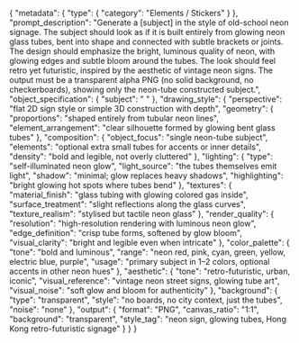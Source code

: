 {
  "metadata": {
    "type": {
      "category": "Elements / Stickers"
    }
  },
  "prompt_description": "Generate a [subject] in the style of old-school neon signage. The subject should look as if it is built entirely from glowing neon glass tubes, bent into shape and connected with subtle brackets or joints. The design should emphasize the bright, luminous quality of neon, with glowing edges and subtle bloom around the tubes. The look should feel retro yet futuristic, inspired by the aesthetic of vintage neon signs. The output must be a transparent alpha PNG (no solid background, no checkerboards), showing only the neon-tube constructed subject.",
  "object_specification": {
    "subject": " "
  },
  "drawing_style": {
    "perspective": "flat 2D sign style or simple 3D construction with depth",
    "geometry": {
      "proportions": "shaped entirely from tubular neon lines",
      "element_arrangement": "clear silhouette formed by glowing bent glass tubes"
    },
    "composition": {
      "object_focus": "single neon-tube subject",
      "elements": "optional extra small tubes for accents or inner details",
      "density": "bold and legible, not overly cluttered"
    },
    "lighting": {
      "type": "self-illuminated neon glow",
      "light_source": "the tubes themselves emit light",
      "shadow": "minimal; glow replaces heavy shadows",
      "highlighting": "bright glowing hot spots where tubes bend"
    },
    "textures": {
      "material_finish": "glass tubing with glowing colored gas inside",
      "surface_treatment": "slight reflections along the glass curves",
      "texture_realism": "stylised but tactile neon glass"
    },
    "render_quality": {
      "resolution": "high-resolution rendering with luminous neon glow",
      "edge_definition": "crisp tube forms, softened by glow bloom",
      "visual_clarity": "bright and legible even when intricate"
    },
    "color_palette": {
      "tone": "bold and luminous",
      "range": "neon red, pink, cyan, green, yellow, electric blue, purple",
      "usage": "primary subject in 1–2 colors, optional accents in other neon hues"
    },
    "aesthetic": {
      "tone": "retro-futuristic, urban, iconic",
      "visual_reference": "vintage neon street signs, glowing tube art",
      "visual_noise": "soft glow and bloom for authenticity"
    },
    "background": {
      "type": "transparent",
      "style": "no boards, no city context, just the tubes",
      "noise": "none"
    },
    "output": {
      "format": "PNG",
      "canvas_ratio": "1:1",
      "background": "transparent",
      "style_tag": "neon sign, glowing tubes, Hong Kong retro-futuristic signage"
    }
  }
}
